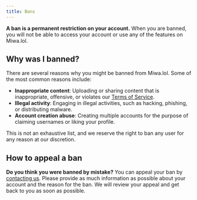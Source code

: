 ```yaml
---
title: Bans
---
```


**A ban is a permanent restriction on your account.** When you are banned, you will not be able to access your account or use any of the features on Miwa.lol.

## Why was I banned?

There are several reasons why you might be banned from Miwa.lol. Some of the most common reasons include:
- **Inappropriate content**: Uploading or sharing content that is inappropriate, offensive, or violates our [Terms of Service](https://miwa.lol/terms).
- **Illegal activity**: Engaging in illegal activities, such as hacking, phishing, or distributing malware.
- **Account creation abuse**: Creating multiple accounts for the purpose of claiming usernames or liking your profile.

This is not an exhaustive list, and we reserve the right to ban any user for any reason at our discretion.

## How to appeal a ban

**Do you think you were banned by mistake?**
You can appeal your ban by [contacting us](/misc/contact). Please provide as much information as possible about your account and the reason for the ban. We will review your appeal and get back to you as soon as possible.

